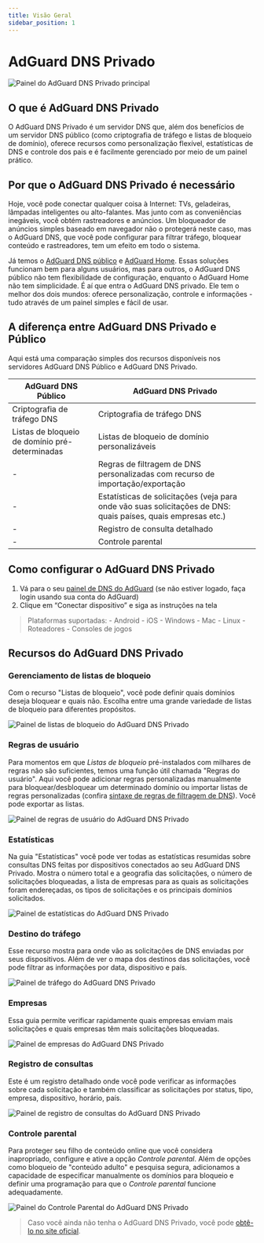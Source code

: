 ```yaml
---
title: Visão Geral
sidebar_position: 1
---
```


# AdGuard DNS Privado

![Painel do AdGuard DNS Privado principal](https://cdn.adguard.com/public/Adguard/Blog/private_adguard_dns/main.png)

## O que é AdGuard DNS Privado

O AdGuard DNS Privado é um servidor DNS que, além dos benefícios de um servidor DNS público (como criptografia de tráfego e listas de bloqueio de domínio), oferece recursos como personalização flexível, estatísticas de DNS e controle dos pais e é facilmente gerenciado por meio de um painel prático.

## Por que o AdGuard DNS Privado é necessário

Hoje, você pode conectar qualquer coisa à Internet: TVs, geladeiras, lâmpadas inteligentes ou alto-falantes. Mas junto com as conveniências inegáveis, você obtém rastreadores e anúncios. Um bloqueador de anúncios simples baseado em navegador não o protegerá neste caso, mas o AdGuard DNS, que você pode configurar para filtrar tráfego, bloquear conteúdo e rastreadores, tem um efeito em todo o sistema.

Já temos o [AdGuard DNS público](../public-dns/overview.md) e [AdGuard Home](https://github.com/AdguardTeam/AdGuardHome). Essas soluções funcionam bem para alguns usuários, mas para outros, o AdGuard DNS público não tem flexibilidade de configuração, enquanto o AdGuard Home não tem simplicidade. É aí que entra o AdGuard DNS privado. Ele tem o melhor dos dois mundos: oferece personalização, controle e informações - tudo através de um painel simples e fácil de usar.

## A diferença entre AdGuard DNS Privado e Público

Aqui está uma comparação simples dos recursos disponíveis nos servidores AdGuard DNS Público e AdGuard DNS Privado.

| AdGuard DNS Público                            | AdGuard DNS Privado                                                                                           |
| ---------------------------------------------- | ------------------------------------------------------------------------------------------------------------- |
| Criptografia de tráfego DNS                    | Criptografia de tráfego DNS                                                                                   |
| Listas de bloqueio de domínio pré-determinadas | Listas de bloqueio de domínio personalizáveis                                                                 |
| -                                              | Regras de filtragem de DNS personalizadas com recurso de importação/exportação                                |
| -                                              | Estatísticas de solicitações (veja para onde vão suas solicitações de DNS: quais países, quais empresas etc.) |
| -                                              | Registro de consulta detalhado                                                                                |
| -                                              | Controle parental                                                                                             |

## Como configurar o AdGuard DNS Privado

1. Vá para o seu [painel de DNS do AdGuard](https://adguard-dns.io/dashboard/) (se não estiver logado, faça login usando sua conta do AdGuard)
2. Clique em “Conectar dispositivo” e siga as instruções na tela

> Plataformas suportadas: - Android - iOS - Windows - Mac - Linux - Roteadores - Consoles de jogos


## Recursos do AdGuard DNS Privado

### Gerenciamento de listas de bloqueio

Com o recurso "Listas de bloqueio", você pode definir quais domínios deseja bloquear e quais não. Escolha entre uma grande variedade de listas de bloqueio para diferentes propósitos.

![Painel de listas de bloqueio do AdGuard DNS Privado](https://cdn.adguard.com/public/Adguard/Blog/private_adguard_dns/blocklists.png)

### Regras de usuário

Para momentos em que *Listas de bloqueio* pré-instalados com milhares de regras não são suficientes, temos uma função útil chamada "Regras do usuário". Aqui você pode adicionar regras personalizadas manualmente para bloquear/desbloquear um determinado domínio ou importar listas de regras personalizadas (confira [sintaxe de regras de filtragem de DNS](../general/dns-filtering-syntax.md)). Você pode exportar as listas.

![Painel de regras de usuário do AdGuard DNS Privado](https://cdn.adguard.com/public/Adguard/Blog/private_adguard_dns/import.png)

### Estatísticas

Na guia "Estatísticas" você pode ver todas as estatísticas resumidas sobre consultas DNS feitas por dispositivos conectados ao seu AdGuard DNS Privado. Mostra o número total e a geografia das solicitações, o número de solicitações bloqueadas, a lista de empresas para as quais as solicitações foram endereçadas, os tipos de solicitações e os principais domínios solicitados.

![Painel de estatísticas do AdGuard DNS Privado](https://cdn.adguard.com/public/Adguard/Blog/private_adguard_dns/statistics.png)

### Destino do tráfego

Esse recurso mostra para onde vão as solicitações de DNS enviadas por seus dispositivos. Além de ver o mapa dos destinos das solicitações, você pode filtrar as informações por data, dispositivo e país.

![Painel de tráfego do AdGuard DNS Privado](https://cdn.adguard.com/public/Adguard/Blog/private_adguard_dns/traffic_destination.png)

### Empresas

Essa guia permite verificar rapidamente quais empresas enviam mais solicitações e quais empresas têm mais solicitações bloqueadas.

![Painel de empresas do AdGuard DNS Privado](https://cdn.adguard.com/public/Adguard/Blog/private_adguard_dns/companies.png)

### Registro de consultas

Este é um registro detalhado onde você pode verificar as informações sobre cada solicitação e também classificar as solicitações por status, tipo, empresa, dispositivo, horário, país.

![Painel de registro de consultas do AdGuard DNS Privado](https://cdn.adguard.com/public/Adguard/Blog/private_adguard_dns/query_log.png)

### Controle parental

Para proteger seu filho de conteúdo online que você considera inapropriado, configure e ative a opção *Controle parental*. Além de opções como bloqueio de "conteúdo adulto" e pesquisa segura, adicionamos a capacidade de especificar manualmente os domínios para bloqueio e definir uma programação para que o *Controle parental* funcione adequadamente.

![Painel do Controle Parental do AdGuard DNS Privado](https://cdn.adguard.com/public/Adguard/Blog/private_adguard_dns/parental_control.png)
> Caso você ainda não tenha o AdGuard DNS Privado, você pode [obtê-lo no site oficial](https://adguard-dns.io/).